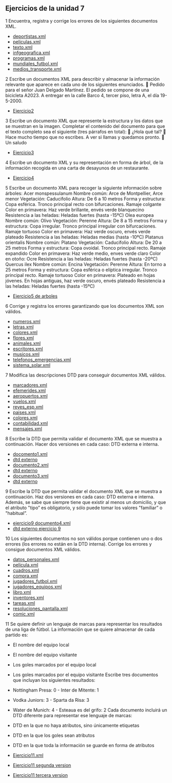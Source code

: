 ## Ejercicios de la unidad 7

1 Encuentra, registra y corrige los errores de los siguientes documentos XML.

- [deportistas.xml](deportistas.xml)
- [peliculas.xml](peliculas.xml)
- [texto.xml](texto.xml)
- [infgeografica.xml](infgeografica.xml)
- [programas.xml](programas.xml)
- [mundiales_futbol.xml](mundiales_futbol.xml)
- [medios_transporte.xml](medios_transporte.xml)

2 Escribe un documentos XML para describir y almacenar la información relevante que aparece en cada uno de los siguientes enunciados.
 Pedido para el señor Juan Delgado Martínez. El pedido se compone de una bicicleta A2023. A entregar en la calle Barco 4, tercer piso, letra A, el día 19-5-2000.
- [Ejercicio2](ejercicio2Pedido.xml)

3 Escribe un documento XML que represente la estructura y los datos que se muestran en la imagen.
Completar el contenido del documento para que el texto completo sea el siguiente (tres párrafos en total):
 ¿Hola qué tal?
 Hace mucho tiempo que no escribes. A ver si llamas y quedamos pronto.
 Un saludo
- [Ejercicio3](ejercicio3Mensaje.xml)

4 Escribe un documento XML y su representación en forma de árbol, de la 
información recogida en una carta de desayunos de un restaurante.
- [Ejercicio4](ejercicio4Restaurante.xml)
  
5 Escribe un documento XML para recoger la siguiente información sobre árboles: 
    Acer monspessulanum 
    Nombre común: Arce de Montpellier, Arce menor
    Vegetación: Caducifolio
    Altura: De 6 a 10 metros
    Forma y estructura: Copa esférica. Tronco principal recto con bifurcaciones. Ramaje colgante
    Color en primavera: Haz verde brillante, envés verde blanquecino
    Resistencia a las heladas: Heladas fuertes (hasta -15ºC)
    Olea europea 
    Nombre común: Olivo
    Vegetación: Perenne
    Altura: De 8 a 15 metros
    Forma y estructura: Copa irregular. Tronco principal irregular con bifurcaciones.
    Ramaje tortuoso 
    Color en primavera: Haz verde oscuro, envés verde plateado
    Resistencia a las heladas: Heladas medias (hasta -10ºC)
    Platanus orientalis 
    Nombre común: Platano
    Vegetación: Caducifolio
    Altura: De 20 a 25 metros
    Forma y estructura: Copa ovoidal. Tronco principal recto. Ramaje expandido
    Color en primavera: Haz verde medio, enves verde claro
    Color en otoño: Ocre
    Resistencia a las heladas: Heladas fuertes (hasta -20ºC)
    Quercus ilex 
    Nombre común: Encina
    Vegetación: Perenne
    Altura: En torno a 25 metros
    Forma y estructura: Copa esférica o elíptica irregular. Tronco principal recto. Ramaje tortuoso
    Color en primavera: Plateado en hojas jóvenes. En hojas antiguas, haz verde oscuro, envés plateado
    Resistencia a las heladas: Heladas fuertes (hasta -15ºC) 
- [Ejercicio5 de arboles](ejercicico5Arboles.xml)

6 Corrige y registra los errores garantizando que los documentos XML son válidos.

- [numeros.xml](numeros.xml)
- [letras.xml](letras.xml)
- [colores.xml](colores.xml)
- [flores.xml](flores.xml)
- [animales.xml](animales.xml)
- [escritores.xml](escritores.xml)
- [musicos.xml](musicos.xml)
- [telefonos_emergencias.xml](telefonos_emergencias.xml)
- [sistema_solar.xml](sistema_solar.xml)

7 Modifica las descripciones DTD para conseguir documentos XML válidos.
- [marcadores.xml](marcadores.xml)
- [efemerides.xml](efemerides.xml)
- [aeropuertos.xml](aeropuertos.xml)
- [vuelos.xml](vuelos.xml)
- [reyes_esp.xml](reyes_esp.xml)
- [paises.xml](paises.xml)
- [colores.xml](colores2.xml)
- [contabilidad.xml](contabilidad.xml)
- [mensajes.xml](mensajes.xml)
  
8 Escribe la DTD que permita validar el documento XML que se muestra a continuación. Hacer dos versiones en cada caso: DTD externa e interna.
- [docomento1.xml](documento1.xml)
- [dtd externo](nota.dtd)
- [documento2.xml](documento2.xml)
- [dtd externo](documento2.dtd)
- [documento3.xml](documento3.xml)
- [dtd externo](lista_personas.dtd)

9 Escribe la DTD que permita validar el documento XML que se muestra a 
continuación. Haz dos versiones en cada caso: DTD externa e interna. Además, se sabe que siempre tiene que existir al menos un domicilio, y que el atributo "tipo” es obligatorio, y sólo puede tomar los valores "familiar” o "habitual”.
- [ejercicio9 documento4.xml](documento4.xml)
- [dtd externo ejercicio 9](matricula.dtd)
  
10 Los siguientes documentos no son válidos porque contienen uno o dos errores (los errores no están en la DTD interna). Corrige los errores y consigue documentos XML válidos.
- [datos_personales.xml](datos_personales.xml)
- [pelicula.xml](pelicula.xml)
- [cuadros.xml](cuadros.xml)
- [compra.xml](compra.xml)
- [jugadores_futbol.xml](jugadores_futbol.xml)
- [jugadores_equipos.xml](jugadores_equipos.xml)
- [libro.xml](libro.xml)
- [inventores.xml](inventores.xml)
- [tareas.xml](tareas.xml)
- [resoluciones_pantalla.xml](resoluciones_pantalla.xml)
- [comic.xml](comic.xml)

11 Se quiere definir un lenguaje de marcas para representar los resultados de una liga de fútbol. La información que se quiere almacenar de cada partido es:
- El nombre del equipo local
- El nombre del equipo visitante
- Los goles marcados por el equipo local
- Los goles marcados por el equipo visitante
Escribe tres documentos que incluyan los siguientes resultados:
- Nottingham Presa: 0 - Inter de Mitente: 1
- Vodka Juniors: 3 - Sparta da Risa: 3
- Water de Munich: 4 - Esteaua es del grifo: 2
Cada documento incluirá un DTD diferente para representar ese lenguaje de 
marcas:
- DTD en la que no haya atributos, sino únicamente etiquetas
- DTD en la que los goles sean atributos
- DTD en la que toda la información se guarde en forma de atributos

- [Ejercicio11.xml](ejercicio11.xml)
- [Ejercicio11 segunda version](ejercicio11-2.xml)
- [Ejercicio11 tercera version](ejercicio11-3.xml)
